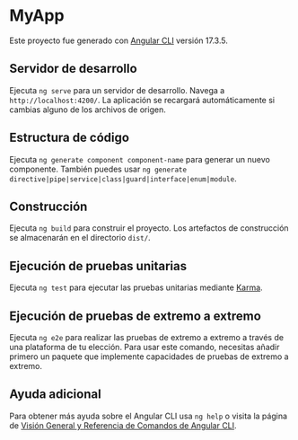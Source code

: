 # MyApp

Este proyecto fue generado con [Angular CLI](https://github.com/angular/angular-cli) versión 17.3.5.

## Servidor de desarrollo

Ejecuta `ng serve` para un servidor de desarrollo. Navega a `http://localhost:4200/`. La aplicación se recargará automáticamente si cambias alguno de los archivos de origen.

## Estructura de código

Ejecuta `ng generate component component-name` para generar un nuevo componente. También puedes usar `ng generate directive|pipe|service|class|guard|interface|enum|module`.

## Construcción

Ejecuta `ng build` para construir el proyecto. Los artefactos de construcción se almacenarán en el directorio `dist/`.

## Ejecución de pruebas unitarias

Ejecuta `ng test` para ejecutar las pruebas unitarias mediante [Karma](https://karma-runner.github.io).

## Ejecución de pruebas de extremo a extremo

Ejecuta `ng e2e` para realizar las pruebas de extremo a extremo a través de una plataforma de tu elección. Para usar este comando, necesitas añadir primero un paquete que implemente capacidades de pruebas de extremo a extremo.

## Ayuda adicional

Para obtener más ayuda sobre el Angular CLI usa `ng help` o visita la página de [Visión General y Referencia de Comandos de Angular CLI](https://angular.io/cli).
